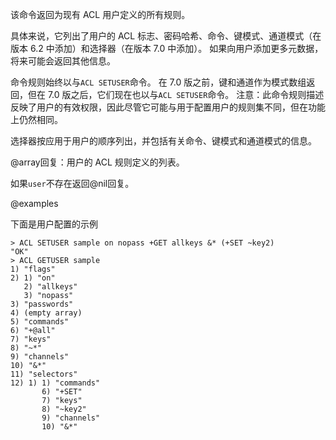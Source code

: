 该命令返回为现有 ACL 用户定义的所有规则。

具体来说，它列出了用户的 ACL 标志、密码哈希、命令、键模式、通道模式（在版本 6.2 中添加）和选择器（在版本 7.0 中添加）。
如果向用户添加更多元数据，将来可能会返回其他信息。

命令规则始终以与`ACL SETUSER`命令。
在 7.0 版之前，键和通道作为模式数组返回，但在 7.0 版之后，它们现在也以与`ACL SETUSER`命令。
注意：此命令规则描述反映了用户的有效权限，因此尽管它可能与用于配置用户的规则集不同，但在功能上仍然相同。

选择器按应用于用户的顺序列出，并包括有关命令、键模式和通道模式的信息。

@array回复：用户的 ACL 规则定义的列表。

如果`user`不存在返回@nil回复。

@examples

下面是用户配置的示例

    > ACL SETUSER sample on nopass +GET allkeys &* (+SET ~key2)
    "OK"
    > ACL GETUSER sample
    1) "flags"
    2) 1) "on"
       2) "allkeys"
       3) "nopass"
    3) "passwords"
    4) (empty array)
    5) "commands"
    6) "+@all"
    7) "keys"
    8) "~*"
    9) "channels"
    10) "&*"
    11) "selectors"
    12) 1) 1) "commands"
           6) "+SET"
           7) "keys"
           8) "~key2"
           9) "channels"
           10) "&*"
